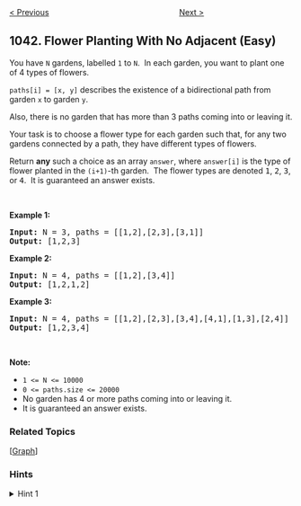 <!--|This file generated by command(leetcode description); DO NOT EDIT.    |-->
<!--+----------------------------------------------------------------------+-->
<!--|@author    Openset <openset.wang@gmail.com>                           |-->
<!--|@link      https://github.com/openset                                 |-->
<!--|@home      https://github.com/openset/leetcode                        |-->
<!--+----------------------------------------------------------------------+-->

[< Previous](https://github.com/openset/leetcode/tree/master/problems/robot-bounded-in-circle "Robot Bounded In Circle")
　　　　　　　　　　　　　　　　
[Next >](https://github.com/openset/leetcode/tree/master/problems/partition-array-for-maximum-sum "Partition Array for Maximum Sum")

## 1042. Flower Planting With No Adjacent (Easy)

<p>You have <code>N</code> gardens, labelled <code>1</code> to <code>N</code>.&nbsp; In each garden, you want to plant one of 4 types of flowers.</p>

<p><code>paths[i] = [x, y]</code> describes the existence of a bidirectional path from garden <code>x</code> to garden <code>y</code>.</p>

<p>Also, there is no garden that has more than 3 paths coming into or leaving it.</p>

<p>Your task is to choose a flower type for each garden such that,&nbsp;for any two gardens connected by a path, they have different types of flowers.</p>

<p>Return <strong>any</strong> such a choice as an array <code>answer</code>, where&nbsp;<code>answer[i]</code> is the type of flower&nbsp;planted in the <code>(i+1)</code>-th garden.&nbsp; The flower types are denoted&nbsp;<font face="monospace">1</font>, <font face="monospace">2</font>, <font face="monospace">3</font>, or <font face="monospace">4</font>.&nbsp; It is guaranteed an answer exists.</p>

<p>&nbsp;</p>

<div>
<p><strong>Example 1:</strong></p>

<pre>
<strong>Input: </strong>N = <span id="example-input-1-1">3</span>, paths = <span id="example-input-1-2">[[1,2],[2,3],[3,1]]</span>
<strong>Output: </strong><span id="example-output-1">[1,2,3]</span>
</pre>

<div>
<p><strong>Example 2:</strong></p>

<pre>
<strong>Input: </strong>N = <span id="example-input-2-1">4</span>, paths = <span id="example-input-2-2">[[1,2],[3,4]]</span>
<strong>Output: </strong><span id="example-output-2">[1,2,1,2]</span>
</pre>

<div>
<p><strong>Example 3:</strong></p>

<pre>
<strong>Input: </strong>N = <span id="example-input-3-1">4</span>, paths = <span id="example-input-3-2">[[1,2],[2,3],[3,4],[4,1],[1,3],[2,4]]</span>
<strong>Output: </strong><span id="example-output-3">[1,2,3,4]</span>
</pre>

<p>&nbsp;</p>

<p><strong><span>Note:</span></strong></p>

<ul>
	<li><code><span>1 &lt;= N &lt;= 10000</span></code></li>
	<li><code><span>0 &lt;= paths.size &lt;= 20000</span></code></li>
	<li>No garden has 4 or more paths coming into or leaving it.</li>
	<li>It is guaranteed an answer exists.</li>
</ul>
</div>
</div>
</div>

### Related Topics
  [[Graph](https://github.com/openset/leetcode/tree/master/tag/graph/README.md)]

### Hints
<details>
<summary>Hint 1</summary>
Since each garden is connected to at most 3 gardens, there's always an available color for each garden.  For example, if one garden is next to gardens with colors 1, 3, 4,  then color #2 is available.
</details>
